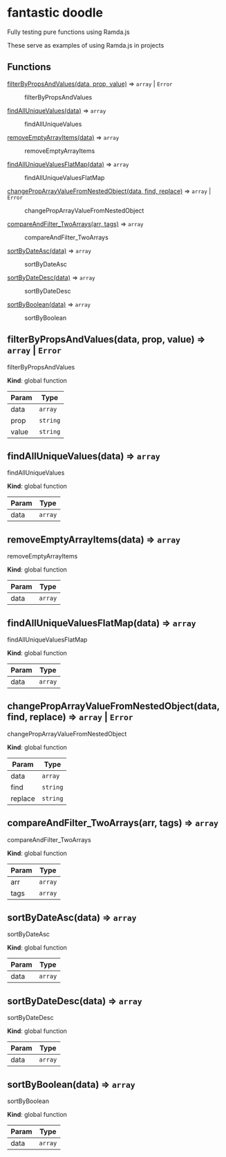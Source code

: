# fantastic doodle

Fully testing pure functions using Ramda.js

These serve as examples of using Ramda.js in projects

## Functions

<dl>
<dt><a href="#filterByPropsAndValues">filterByPropsAndValues(data, prop, value)</a> ⇒ <code>array</code> | <code>Error</code></dt>
<dd><p>filterByPropsAndValues</p>
</dd>
<dt><a href="#findAllUniqueValues">findAllUniqueValues(data)</a> ⇒ <code>array</code></dt>
<dd><p>findAllUniqueValues</p>
</dd>
<dt><a href="#removeEmptyArrayItems">removeEmptyArrayItems(data)</a> ⇒ <code>array</code></dt>
<dd><p>removeEmptyArrayItems</p>
</dd>
<dt><a href="#findAllUniqueValuesFlatMap">findAllUniqueValuesFlatMap(data)</a> ⇒ <code>array</code></dt>
<dd><p>findAllUniqueValuesFlatMap</p>
</dd>
<dt><a href="#changePropArrayValueFromNestedObject">changePropArrayValueFromNestedObject(data, find, replace)</a> ⇒ <code>array</code> | <code>Error</code></dt>
<dd><p>changePropArrayValueFromNestedObject</p>
</dd>
<dt><a href="#compareAndFilter_TwoArrays">compareAndFilter_TwoArrays(arr, tags)</a> ⇒ <code>array</code></dt>
<dd><p>compareAndFilter_TwoArrays</p>
</dd>
<dt><a href="#sortByDateAsc">sortByDateAsc(data)</a> ⇒ <code>array</code></dt>
<dd><p>sortByDateAsc</p>
</dd>
<dt><a href="#sortByDateDesc">sortByDateDesc(data)</a> ⇒ <code>array</code></dt>
<dd><p>sortByDateDesc</p>
</dd>
<dt><a href="#sortByBoolean">sortByBoolean(data)</a> ⇒ <code>array</code></dt>
<dd><p>sortByBoolean</p>
</dd>
</dl>

<a name="filterByPropsAndValues"></a>

## filterByPropsAndValues(data, prop, value) ⇒ <code>array</code> \| <code>Error</code>
filterByPropsAndValues

**Kind**: global function

| Param | Type |
| --- | --- |
| data | <code>array</code> | 
| prop | <code>string</code> | 
| value | <code>string</code> | 

<a name="findAllUniqueValues"></a>

## findAllUniqueValues(data) ⇒ <code>array</code>
findAllUniqueValues

**Kind**: global function

| Param | Type |
| --- | --- |
| data | <code>array</code> | 

<a name="removeEmptyArrayItems"></a>

## removeEmptyArrayItems(data) ⇒ <code>array</code>
removeEmptyArrayItems

**Kind**: global function

| Param | Type |
| --- | --- |
| data | <code>array</code> | 

<a name="findAllUniqueValuesFlatMap"></a>

## findAllUniqueValuesFlatMap(data) ⇒ <code>array</code>
findAllUniqueValuesFlatMap

**Kind**: global function

| Param | Type |
| --- | --- |
| data | <code>array</code> | 

<a name="changePropArrayValueFromNestedObject"></a>

## changePropArrayValueFromNestedObject(data, find, replace) ⇒ <code>array</code> \| <code>Error</code>
changePropArrayValueFromNestedObject

**Kind**: global function

| Param | Type |
| --- | --- |
| data | <code>array</code> | 
| find | <code>string</code> | 
| replace | <code>string</code> | 

<a name="compareAndFilter_TwoArrays"></a>

## compareAndFilter\_TwoArrays(arr, tags) ⇒ <code>array</code>
compareAndFilter_TwoArrays

**Kind**: global function

| Param | Type |
| --- | --- |
| arr | <code>array</code> | 
| tags | <code>array</code> | 

<a name="sortByDateAsc"></a>

## sortByDateAsc(data) ⇒ <code>array</code>
sortByDateAsc

**Kind**: global function

| Param | Type |
| --- | --- |
| data | <code>array</code> | 

<a name="sortByDateDesc"></a>

## sortByDateDesc(data) ⇒ <code>array</code>
sortByDateDesc

**Kind**: global function

| Param | Type |
| --- | --- |
| data | <code>array</code> | 

<a name="sortByBoolean"></a>

## sortByBoolean(data) ⇒ <code>array</code>
sortByBoolean

**Kind**: global function

| Param | Type |
| --- | --- |
| data | <code>array</code> | 